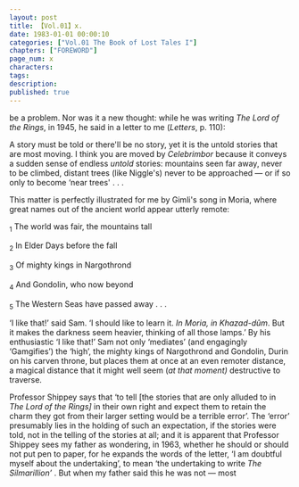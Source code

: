 ```yaml
---
layout: post
title: 【Vol.01】x.
date: 1983-01-01 00:00:10
categories: ["Vol.01 The Book of Lost Tales I"]
chapters: ["FOREWORD"]
page_num: x
characters: 
tags: 
description: 
published: true
---
```


<p style="text-indent: 0;">
be a problem. Nor was it a new thought: while he was writing <I>The Lord of the Rings</I>, in 1945, he said in a letter to me (<I>Letters</I>, p. 110):
</p>

A story must be told or there'll be no story, yet it is the untold stories that are most moving. I think you are moved by <I>Celebrimbor</I> because it conveys a sudden sense of endless <I>untold</I> stories: mountains seen far away, never to be climbed, distant trees (like Niggle's) never to be approached — or if so only to become ‘near trees' . . .

This matter is perfectly illustrated for me by Gimli's song in Moria, where great names out of the ancient world appear utterly remote:

<SUB>1</SUB> The world was fair, the mountains tall

<SUB>2</SUB> In Elder Days before the fall

<SUB>3</SUB> Of mighty kings in Nargothrond

<SUB>4</SUB> And Gondolin, who now beyond

<SUB>5</SUB> The Western Seas have passed away . . .

‘I like that!’ said Sam. ‘I should like to learn it. <I>In Moria, in Khazad-dûm</I>. But it makes the darkness seem heavier, thinking of all those lamps.’ By his enthusiastic ‘I like that!’ Sam not only ‘mediates’ (and engagingly ‘Gamgifies’) the ‘high’, the mighty kings of Nargothrond and Gondolin, Durin on his carven throne, but places them at once at an even remoter distance, a magical distance that it might well seem (<I>at that moment)</I> destructive to traverse.

Professor Shippey says that ‘to tell [the stories that are only alluded to in <I>The Lord of the Rings]</I> in their own right and expect them to retain the charm they got from their larger setting would be a terrible error’. The ‘error’ presumably lies in the holding of such an expectation, if the stories were told, not in the telling of the stories at all; and it is apparent that Professor Shippey sees my father as wondering, in 1963, whether he should or should not put pen to paper, for he expands the words of the letter, ‘I am doubtful myself about the undertaking’, to mean ‘the undertaking to write <I>The Silmarillion’ </I>. But when my father said this he was not — most

